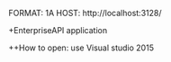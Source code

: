 FORMAT: 1A
HOST: http://localhost:3128/

+EnterpriseAPI application

++How to open: use Visual studio 2015 
